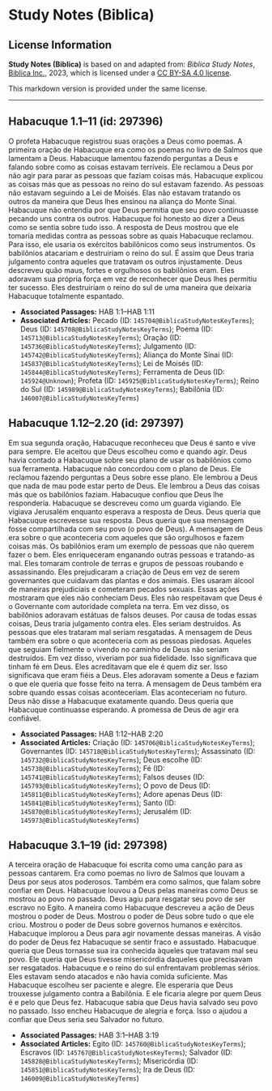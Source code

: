 # Study Notes (Biblica)

## License Information

**Study Notes (Biblica)** is based on and adapted from: _Biblica Study Notes_, [Biblica Inc.](https://www.biblica.com/), 2023, which is licensed under a [CC BY-SA 4.0 license](https://creativecommons.org/licenses/by-sa/4.0/legalcode.en).

This markdown version is provided under the same license.



--------------------------------

## Habacuque 1.1–11 (id: 297396)

O profeta Habacuque registrou suas orações a Deus como poemas. A primeira oração de Habacuque era como os poemas no livro de Salmos que lamentam a Deus. Habacuque lamentou fazendo perguntas a Deus e falando sobre como as coisas estavam terríveis. Ele reclamou a Deus por não agir para parar as pessoas que faziam coisas más. Habacuque explicou as coisas más que as pessoas no reino do sul estavam fazendo. As pessoas não estavam seguindo a Lei de Moisés. Elas não estavam tratando os outros da maneira que Deus lhes ensinou na aliança do Monte Sinai. Habacuque não entendia por que Deus permitia que seu povo continuasse pecando uns contra os outros. Habacuque foi honesto ao dizer a Deus como se sentia sobre tudo isso. A resposta de Deus mostrou que ele tomaria medidas contra as pessoas sobre as quais Habacuque reclamou. Para isso, ele usaria os exércitos babilônicos como seus instrumentos. Os babilônios atacariam e destruiriam o reino do sul. É assim que Deus traria julgamento contra aqueles que tratavam os outros injustamente. Deus descreveu quão maus, fortes e orgulhosos os babilônios eram. Eles adoravam sua própria força em vez de reconhecer que Deus lhes permitiu ter sucesso. Eles destruiriam o reino do sul de uma maneira que deixaria Habacuque totalmente espantado.

* **Associated Passages:** HAB 1:1–HAB 1:11
* **Associated Articles:** Pecado (ID: `145704@BiblicaStudyNotesKeyTerms`); Deus (ID: `145708@BiblicaStudyNotesKeyTerms`); Poema (ID: `145713@BiblicaStudyNotesKeyTerms`); Oração (ID: `145736@BiblicaStudyNotesKeyTerms`); Julgamento (ID: `145742@BiblicaStudyNotesKeyTerms`); Aliança do Monte Sinai (ID: `145837@BiblicaStudyNotesKeyTerms`); Lei de Moisés (ID: `145844@BiblicaStudyNotesKeyTerms`); Ferramenta de Deus (ID: `145924@Unknown`); Profeta (ID: `145925@BiblicaStudyNotesKeyTerms`); Reino do Sul (ID: `145989@BiblicaStudyNotesKeyTerms`); Babilônia (ID: `146007@BiblicaStudyNotesKeyTerms`)

## Habacuque 1.12–2.20 (id: 297397)

Em sua segunda oração, Habacuque reconheceu que Deus é santo e vive para sempre. Ele aceitou que Deus escolheu como e quando agir. Deus havia contado a Habacuque sobre seu plano de usar os babilônios como sua ferramenta. Habacuque não concordou com o plano de Deus. Ele reclamou fazendo perguntas a Deus sobre esse plano. Ele lembrou a Deus que nada de mau pode estar perto de Deus. Ele lembrou a Deus das coisas más que os babilônios faziam. Habacuque confiou que Deus lhe responderia. Habacuque se descreveu como um guarda vigiando. Ele vigiava Jerusalém enquanto esperava a resposta de Deus. Deus queria que Habacuque escrevesse sua resposta. Deus queria que sua mensagem fosse compartilhada com seu povo (o povo de Deus). A mensagem de Deus era sobre o que aconteceria com aqueles que são orgulhosos e fazem coisas más. Os babilônios eram um exemplo de pessoas que não querem fazer o bem. Eles enriqueceram enganando outras pessoas e tratando\-as mal. Eles tomaram controle de terras e grupos de pessoas roubando e assassinando. Eles prejudicaram a criação de Deus em vez de serem governantes que cuidavam das plantas e dos animais. Eles usaram álcool de maneiras prejudiciais e cometeram pecados sexuais. Essas ações mostraram que eles não conheciam Deus. Eles não respeitavam que Deus é o Governante com autoridade completa na terra. Em vez disso, os babilônios adoravam estátuas de falsos deuses. Por causa de todas essas coisas, Deus traria julgamento contra eles. Eles seriam destruídos. As pessoas que eles trataram mal seriam resgatadas. A mensagem de Deus também era sobre o que aconteceria com as pessoas piedosas. Aqueles que seguiam fielmente o vivendo no caminho de Deus não seriam destruídos. Em vez disso, viveriam por sua fidelidade. Isso significava que tinham fé em Deus. Eles acreditavam que ele é quem diz ser. Isso significava que eram fiéis a Deus. Eles adoravam somente a Deus e faziam o que ele queria que fosse feito na terra. A mensagem de Deus também era sobre quando essas coisas aconteceriam. Elas aconteceriam no futuro. Deus não disse a Habacuque exatamente quando. Deus queria que Habacuque continuasse esperando. A promessa de Deus de agir era confiável.

* **Associated Passages:** HAB 1:12–HAB 2:20
* **Associated Articles:** Criação (ID: `145706@BiblicaStudyNotesKeyTerms`); Governantes (ID: `145718@BiblicaStudyNotesKeyTerms`); Assassinato (ID: `145732@BiblicaStudyNotesKeyTerms`); Deus escolhe (ID: `145738@BiblicaStudyNotesKeyTerms`); Fé (ID: `145741@BiblicaStudyNotesKeyTerms`); Falsos deuses (ID: `145793@BiblicaStudyNotesKeyTerms`); O povo de Deus (ID: `145811@BiblicaStudyNotesKeyTerms`); Adore apenas Deus (ID: `145841@BiblicaStudyNotesKeyTerms`); Santo (ID: `145870@BiblicaStudyNotesKeyTerms`); Jerusalém (ID: `145973@BiblicaStudyNotesKeyTerms`)

## Habacuque 3.1–19 (id: 297398)

A terceira oração de Habacuque foi escrita como uma canção para as pessoas cantarem. Era como poemas no livro de Salmos que louvam a Deus por seus atos poderosos. Também era como salmos, que falam sobre confiar em Deus. Habacuque louvou a Deus pelas maneiras como Deus se mostrou ao povo no passado. Deus agiu para resgatar seu povo de ser escravo no Egito. A maneira como Habacuque descreveu a ação de Deus mostrou o poder de Deus. Mostrou o poder de Deus sobre tudo o que ele criou. Mostrou o poder de Deus sobre governos humanos e exércitos. Habacuque implorou a Deus para agir novamente dessas maneiras. A visão do poder de Deus fez Habacuque se sentir fraco e assustado. Habacuque queria que Deus tornasse sua ira conhecida àqueles que tratavam mal seu povo. Ele queria que Deus tivesse misericórdia daqueles que precisavam ser resgatados. Habacuque e o reino do sul enfrentavam problemas sérios. Eles estavam sendo atacados e não havia comida suficiente. Mas Habacuque escolheu ser paciente e alegre. Ele esperaria que Deus trouxesse julgamento contra a Babilônia. E ele ficaria alegre por quem Deus é e pelo que Deus fez. Habacuque sabia que Deus havia salvado seu povo no passado. Isso encheu Habacuque de alegria e força. Isso o ajudou a confiar que Deus seria seu Salvador no futuro.

* **Associated Passages:** HAB 3:1–HAB 3:19
* **Associated Articles:** Egito (ID: `145760@BiblicaStudyNotesKeyTerms`); Escravos (ID: `145767@BiblicaStudyNotesKeyTerms`); Salvador (ID: `145828@BiblicaStudyNotesKeyTerms`); Misericórdia (ID: `145851@BiblicaStudyNotesKeyTerms`); Ira de Deus (ID: `146009@BiblicaStudyNotesKeyTerms`)

